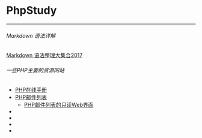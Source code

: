 # PhpStudy
---
###### Markdown 语法详解
[Markdown 语法整理大集合2017](https://www.jianshu.com/p/191d1e21f7ed)

###### 一些PHP主要的资源网站
- [PHP在线手册](http://www.php.net/manual)
- [PHP邮件列表](http://www.php.net/mailing-lists.php)
   - [PHP邮件列表的只读Web界面](http://news.php.net/)
- [](http://)
- [](http://)
- [](http://)
- [](http://)
